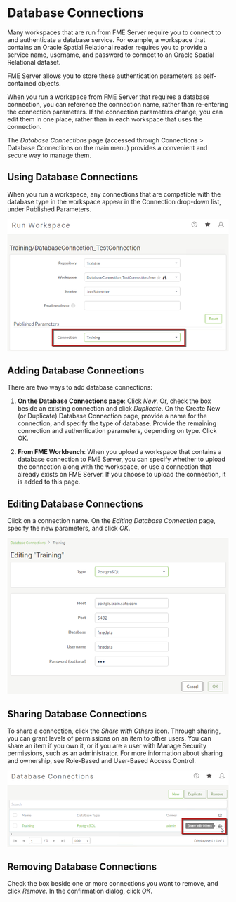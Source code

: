 # Database Connections #

Many workspaces that are run from FME Server require you to connect to and authenticate a database service. For example, a workspace that contains an Oracle Spatial Relational reader requires you to provide a service name, username, and password to connect to an Oracle Spatial Relational dataset.

FME Server allows you to store these authentication parameters as self-contained objects.  

When you run a workspace from FME Server that requires a database connection, you can reference the connection name, rather than re-entering the connection parameters. If the connection parameters change, you can edit them in one place, rather than in each workspace that uses the connection.

The *Database Connections* page (accessed through Connections &gt; Database Connections on the main menu) provides a convenient and secure way to manage them.

## Using Database Connections ##

When you run a workspace, any connections that are compatible with the database type in the workspace appear in the Connection drop-down list, under Published Parameters.

![](./Images/5.004.DatabaseConnection.png)

## Adding Database Connections ##

There are two ways to add database connections:

1. **On the Database Connections page**: Click *New*. Or, check the box beside an existing connection and click *Duplicate*. On the Create New (or Duplicate) Database Connection page, provide a name for the connection, and specify the type of database. Provide the remaining connection and authentication parameters, depending on type. Click OK.

2. **From FME Workbench**: When you upload a workspace that contains a database connection to FME Server, you can specify whether to upload the connection along with the workspace, or use a connection that already exists on FME Server. If you choose to upload the connection, it is added to this page.

## Editing Database Connections ##

Click on a connection name. On the *Editing Database Connection* page, specify the new parameters, and click *OK*.

![](./Images/5.005.EditDatabaseConnection.png)

## Sharing Database Connections ##

To share a connection, click the *Share with Others* icon. Through sharing, you can grant levels of permissions on an item to other users. You can share an item if you own it, or if you are a user with Manage Security permissions, such as an administrator. For more information about sharing and ownership, see Role-Based and User-Based Access Control.

![](./Images/5.006.ShareWithOthers.png)

## Removing Database Connections ##

Check the box beside one or more connections you want to remove, and click *Remove*. In the confirmation dialog, click *OK*.
